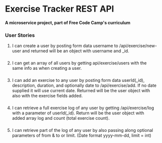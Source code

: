 # Exercise Tracker REST API


#### A microservice project, part of Free Code Camp's curriculum

### User Stories

1. I can create a user by posting form data username to /api/exercise/new-user and returned will be an object with username and _id.


###
2. I can get an array of all users by getting api/exercise/users with the same info as when creating a user.


###
3. I can add an exercise to any user by posting form data userId(_id), description, duration, and optionally date to /api/exercise/add. If no date supplied it will use current date. Returned will be the user object with also with the exercise fields added.


###
4. I can retrieve a full exercise log of any user by getting /api/exercise/log with a parameter of userId(_id). Return will be the user object with added array log and count (total exercise count).


###
5. I can retrieve part of the log of any user by also passing along optional parameters of from & to or limit. (Date format yyyy-mm-dd, limit = int)
